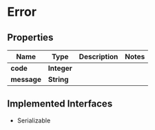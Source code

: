 

# Error

## Properties

Name | Type | Description | Notes
------------ | ------------- | ------------- | -------------
**code** | **Integer** |  | 
**message** | **String** |  | 


## Implemented Interfaces

* Serializable


